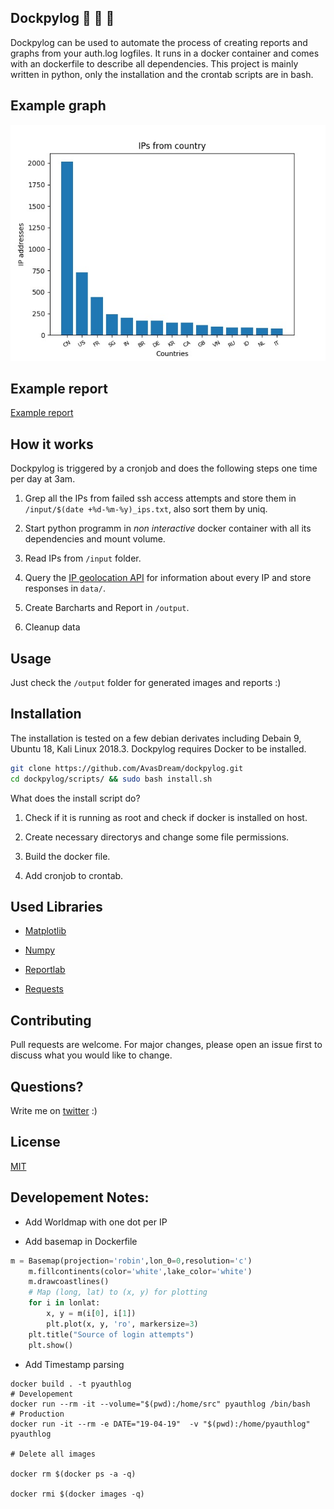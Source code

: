 ## Dockpylog :snake: :whale: :mag_right:

Dockpylog can be used to automate the process of creating reports and graphs from your auth.log logfiles. It runs in a docker container and comes with an dockerfile to describe all dependencies. This project is mainly written in python, only the installation and the crontab scripts are in bash. 

## Example graph
![Example Graph](/examples/19-04-19-country.jpeg)

## Example report
[Example report](/examples/report-19-04-19.pdf)

## How it works

Dockpylog is triggered by a cronjob and does the following steps one time per day at 3am.

1. Grep all the IPs from failed ssh access attempts and store them in `/input/$(date +%d-%m-%y)_ips.txt`, also sort them by uniq. 

2. Start python programm in _non interactive_ docker container with all its dependencies and mount volume. 

3. Read IPs from `/input` folder.

4. Query the [IP geolocation API](http://ip-api.com/) for information about every IP and store responses in `data/`.

5. Create Barcharts and Report in `/output`.

6. Cleanup data

## Usage

Just check the `/output` folder for generated images and reports :)

## Installation

The installation is tested on a few debian derivates including Debain 9, Ubuntu 18, Kali Linux 2018.3.
Dockpylog requires Docker to be installed.

```bash
git clone https://github.com/AvasDream/dockpylog.git
cd dockpylog/scripts/ && sudo bash install.sh
```

What does the install script do? 

1. Check if it is running as root and check if docker is installed on host.

2. Create necessary directorys and change some file permissions.

3. Build the docker file.

4. Add cronjob to crontab. 


## Used Libraries

* [Matplotlib](https://matplotlib.org/)

* [Numpy](https://www.numpy.org/)

* [Reportlab](https://www.reportlab.com/opensource/)

* [Requests](https://2.python-requests.org/en/master/)

## Contributing

Pull requests are welcome. For major changes, please open an issue first to discuss what you would like to change.

## Questions?

Write me on [twitter](https://twitter.com/samsepi0l_0d) :)

## License

[MIT](https://choosealicense.com/licenses/mit/)

## Developement Notes:

* Add Worldmap with one dot per IP

* Add basemap in Dockerfile

```python
m = Basemap(projection='robin',lon_0=0,resolution='c')
    m.fillcontinents(color='white',lake_color='white')
    m.drawcoastlines()
    # Map (long, lat) to (x, y) for plotting
    for i in lonlat:
        x, y = m(i[0], i[1])
        plt.plot(x, y, 'ro', markersize=3)
    plt.title("Source of login attempts")
    plt.show()
```
* Add Timestamp parsing 

```
docker build . -t pyauthlog
# Developement
docker run --rm -it --volume="$(pwd):/home/src" pyauthlog /bin/bash
# Production
docker run -it --rm -e DATE="19-04-19"  -v "$(pwd):/home/pyauthlog" pyauthlog

# Delete all images

docker rm $(docker ps -a -q)

docker rmi $(docker images -q)

```
